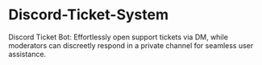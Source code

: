 # Discord-Ticket-System
Discord Ticket Bot: Effortlessly open support tickets via DM, while moderators can discreetly respond in a private channel for seamless user assistance.
